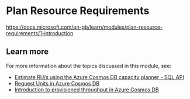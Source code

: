 # Plan Resource Requirements

https://docs.microsoft.com/en-gb/learn/modules/plan-resource-requirements/1-introduction

## Learn more

For more information about the topics discussed in this module, see:

-   [Estimate RU/s using the Azure Cosmos DB capacity planner - SQL API](https://docs.microsoft.com/en-us/azure/cosmos-db/sql/estimate-ru-with-capacity-planner)
-   [Request Units in Azure Cosmos DB](https://docs.microsoft.com/en-us/azure/cosmos-db/request-units)
-   [Introduction to provisioned throughput in Azure Cosmos DB](https://docs.microsoft.com/en-us/azure/cosmos-db/set-throughput)







